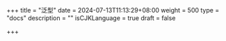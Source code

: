 +++
title = "泛型"
date = 2024-07-13T11:13:29+08:00
weight = 500
type = "docs"
description = ""
isCJKLanguage = true
draft = false

+++

